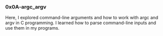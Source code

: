 
### 0x0A-argc_argv
Here, I explored command-line arguments and how to work with argc and argv in C programming. I learned how to parse command-line inputs and use them in my programs.

